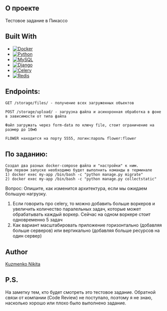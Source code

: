## О проекте

Тестовое задание в Пикассо


## Built With

* [![Docker][docker.com]][Docker-url]
* [![Python][Python.org]][Python-url]
* [![MySQL][mysql.org]][mysql-url]
* [![Django][djangoproject.com]][Django-url]
* [![Celery][docs.celeryq.dev]][celery-url]
* [![Redis][redis.io]][redis-url]


## Endpoints:

    GET /storage/files/ - получение всех загруженных объектов

    POST /storage/upload/ - загрузка файла и асинхронная обработка в фоне в зависимости от типа файла
    
    Файл загружать через form-data по ключу file, стоит ограничение на размер до 10мб

    FLOWER находится на порту 5555, логин:пароль flower:flower


## По заданию:
    Создал два разных docker-compose файла и "настройки" к ним.
    При первом запуске необходимо будет выполнить команды в терминале
    1) docker exec my-app /bin/bash -c "python manage.py migrate"
    2) docker exec my-app /bin/bash -c "python manage.py collectstatic"

Вопрос: Опишите, как изменится архитектура, если мы ожидаем большую нагрузку.</p>
1) Если говорить про celery, то можно добавить больше воркеров и увеличить количество паралельных
задач, которые может обрабатывать каждый воркер. Сейчас на одном воркере стоит одновременно 5 задач
2) Как вариант масштабировать приложение горизонтально (добавляя больше серверов) или вертикально (добавляя больше ресурсов на один сервер)

    

## Author
[Kuzmenko Nikita](https://github.com/arahitogami)

## P.S.
На заметку тем, кто будет смотреть это тестовое задание. 
Обратной связи от компании (Code Review) не поступало, поэтому я не знаю, насколько хорошо или плохо было выполнено задание.

<!-- MARKDOWN LINKS & IMAGES -->
<!-- https://www.markdownguide.org/basic-syntax/#reference-style-links -->
[djangoproject.com]: https://img.shields.io/badge/Django-4.2.6-green?style=plastic&logo=Django
[Django-url]: https://www.djangoproject.com/
[Python.org]: https://img.shields.io/badge/Python-3.11.0-green?style=plastic&logo=python
[Python-url]: https://python.org
[mysql.org]: https://img.shields.io/badge/MySQL-latest-green?style=plastic&logo=MySQL
[mysql-url]: https://www.mysql.com/
[docker.com]: https://img.shields.io/badge/Docker--compose-3.8-green?style=plastic&logo=docker
[Docker-url]: https://docker.com
[docs.celeryq.dev]: https://img.shields.io/badge/Celery-5.3.4-green?style=plastic&logo=celery&logoColor=green
[celery-url]: https://docs.celeryq.dev
[redis.io]: https://img.shields.io/badge/Redis-4.6.0-green?style=plastic&logo=redis
[redis-url]: https://redis.io/
